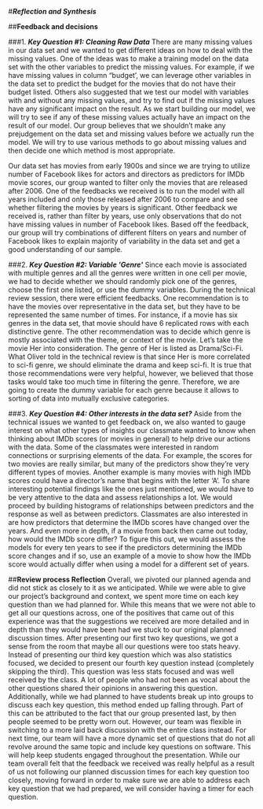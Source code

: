 #***Reflection and Synthesis***

##**Feedback and decisions**

###1. ***Key Question #1: Cleaning Raw Data***
There are many missing values in our data set and we wanted to get different ideas on   how to deal with the missing values. One of the ideas was to make a training model on the data set with the other variables to predict the missing values. For example, if we have missing values in column “budget’, we can leverage other variables in the data set to predict the budget for the movies that do not have their budget listed. Others also suggested that we test our model with variables with and without any missing values, and try to find out if the missing values have any significant impact on the result. As we start building our model, we will try to see if any of these missing values actually have an impact on the result of our model. Our group believes that we shouldn’t make any prejudgement on the data set and missing values before we actually run the model. We will try to use various methods to go about missing values and then decide one which method is most appropriate.   

Our data set has movies from early 1900s and since we are trying to utilize number of Facebook likes for actors and directors as predictors for IMDb movie scores, our group wanted to filter only the movies that are released after 2006. One of the feedbacks we received is to run the model with all years included and only those released after 2006 to compare and see whether filtering the movies by years is significant. Other feedback we received is, rather than filter by years, use only observations that do not have missing values in number of Facebook likes. Based off the feedback, our group will try combinations of different filters on years and number of Facebook likes to explain majority of variability in the data set and get a good understanding of our sample.   

###2. ***Key Question #2: Variable 'Genre'***
Since each movie is associated with multiple genres and all the genres were written in one cell per movie, we had to decide whether we should randomly pick one of the genres, choose the first one listed, or use the dummy variables. During the technical review session, there were efficient feedbacks. One recommendation is to have the movies over representative in the data set, but they have to be represented the same number of times. For instance, if a movie has six genres in the data set, that movie should have 6 replicated rows with each distinctive genre. The other recommendation was to decide which genre is mostly associated with the theme, or context of the movie. Let’s take the movie Her into consideration. The genre of Her is listed as Drama/Sci-Fi. What Oliver told in the technical review is that since Her is more correlated to sci-fi genre, we should eliminate the drama and keep sci-fi. It is true that those recommendations were very helpful, however, we believed that those tasks would take too much time in filtering the genre. Therefore, we are going to create the dummy variable for each genre because it allows to sorting of data into mutually exclusive categories.

###3. ***Key Question #4: Other interests in the data set?***
Aside from the technical issues we wanted to get feedback on, we also wanted to gauge interest on what other types of insights our classmate wanted to know when thinking about IMDb scores (or movies in general) to help drive our actions with the data. Some of the classmates were interested in random connections or surprising elements of the data. For example, the scores for two movies are really similar, but many of the predictors show they’re very different types of movies. Another example is many movies with high IMDb scores could have a director’s name that begins with the letter ‘A’. To share interesting potential findings like the ones just mentioned, we would have to be very attentive to the data and assess relationships a lot. We would proceed by building histograms of relationships between predictors and the response as well as between predictors. Classmates are also interested in are how predictors that determine the IMDb scores have changed over the years. And even more in depth, if a movie from back then came out today, how would the IMDb score differ? To figure this out, we would assess the models for every ten years to see if the predictors determining the IMDb score changes and if so, use an example of a movie to show how the IMDb score would actually differ when using a model for a different set of years.  

##**Review process Reflection**
Overall, we pivoted our planned agenda and did not stick as closely to it as we anticipated. While we were able to give our project’s background and context, we spent more time on each key question than we had planned for. While this means that we were not able to get all our questions across, one of the positives that came out of this experience was that the suggestions we received are more detailed and in depth than they would have been had we stuck to our original planned discussion times. After presenting our first two key questions, we got a sense from the room that maybe all our questions were too stats heavy. Instead of presenting our third key question which was also statistics focused, we decided to present our fourth key question instead (completely skipping the third). This question was less stats focused and was well received by the class. A lot of people who had not been as vocal about the other questions shared their opinions in answering this question. Additionally, while we had planned to have students break up into groups to discuss each key question, this method ended up falling through. Part of this can be attributed to the fact that our group presented last, by then people seemed to be pretty worn out. However, our team was flexible in switching to a more laid back discussion with the entire class instead. For next time, our team will have a more dynamic set of questions that do not all revolve around the same topic and include key questions on software. This will help keep students engaged throughout the presentation. While our team overall felt that the feedback we received was really helpful as a result of us not following our planned discussion times for each key question too closely, moving forward in order to make sure we are able to address each key question that we had prepared, we will consider having a timer for each question.
